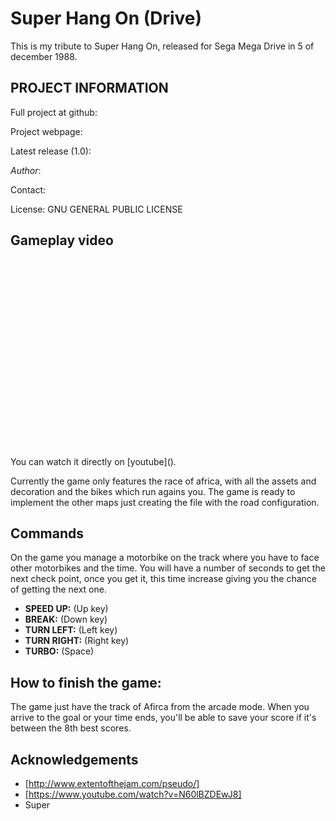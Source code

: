 # Super Hang On (Drive)
This is my tribute to Super Hang On, released for Sega Mega Drive in 5 of december 1988.

## PROJECT INFORMATION

Full project at github: []() 

Project webpage: []() 

Latest release (1.0): []()  

*Author*: 

Contact: 

License: GNU GENERAL PUBLIC LICENSE

## Gameplay video

<iframe width="560" height="315" src="" frameborder="0" allowfullscreen=""></iframe>
You can watch it directly on [youtube]().

Currently the game only features the race of africa, with all the assets and decoration and the bikes which run agains you. The game
is ready to implement the other maps just creating the file with the road configuration.

## Commands

On the game you manage a motorbike on the track where you have to face other motorbikes and the time. You will have a number of seconds to get the next check point, once you get it, this time increase giving you the chance of getting the next one.

* **SPEED UP:** (Up key)
* **BREAK:** (Down key)
* **TURN LEFT:** (Left key)
* **TURN RIGHT:** (Right key)
* **TURBO:** (Space)

## How to finish the game:

The game just have the track of Afirca from the arcade mode. When you arrive to the goal or your time ends, you'll be able to save
your score if it's between the 8th best scores.

## Acknowledgements


* [http://www.extentofthejam.com/pseudo/]
* [https://www.youtube.com/watch?v=N60lBZDEwJ8]
* Super

